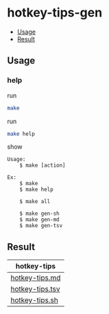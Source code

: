 

# hotkey-tips-gen

* [Usage](#usage)
* [Result](#result)




## Usage


### help

run

``` sh
make
```

run

``` sh
make help
```

show

```
Usage:
	$ make [action]

Ex:
	$ make
	$ make help

	$ make all

	$ make gen-sh
	$ make gen-md
	$ make gen-tsv

```




## Result

| hotkey-tips |
| ----------- |
| [hotkey-tips.md](https://github.com/samwhelp/nitrux-adjustment/blob/main/project/gen/hotkey-tips/dist/locale/en_US/hotkey-tips.md) |
| [hotkey-tips.tsv](https://github.com/samwhelp/nitrux-adjustment/blob/main/project/gen/hotkey-tips/dist/locale/en_US/hotkey-tips.tsv) |
| [hotkey-tips.sh](https://github.com/samwhelp/nitrux-adjustment/blob/main/project/gen/hotkey-tips/dist/locale/en_US/hotkey-tips.sh) |
